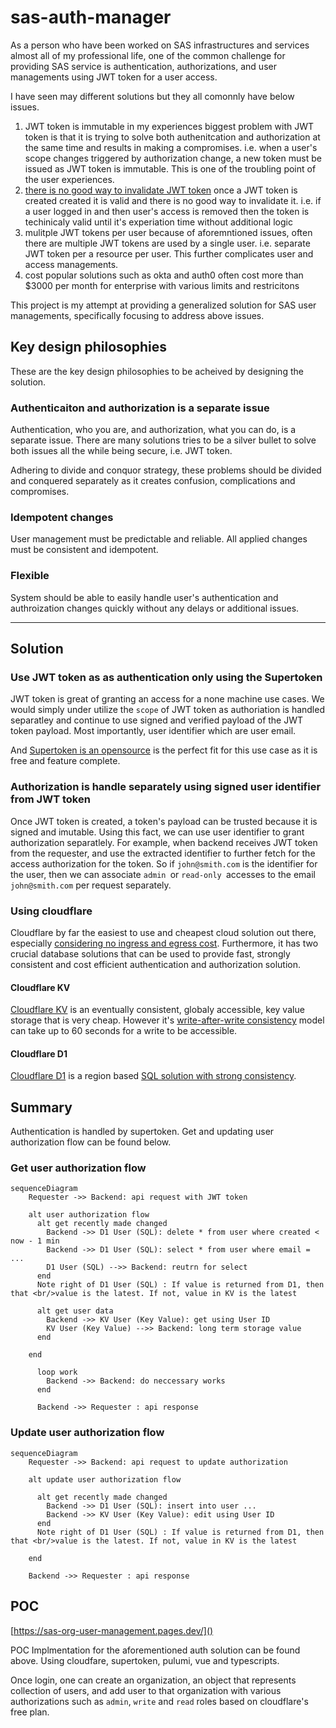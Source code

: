 # sas-auth-manager

As a person who have been worked on SAS infrastructures and services almost all of my professional life, one of the common challenge for providing SAS service is authentication, authorizations, and user managements using JWT token for a user access.

I have seen may different solutions but they all comonnly have below issues.

1. JWT token is immutable
   in my experiences biggest problem with JWT token is that it is trying to solve both authenitcation and authorization at the same time and results in making a compromises.  i.e. when a user's scope changes triggered by authorization change, a new token must be issued as JWT token is immutable.  This is one of the troubling point of the user experiences.
2. [there is no good way to invalidate JWT token](https://stackoverflow.com/questions/21978658/invalidating-json-web-tokens)
   once a JWT token is created created it is valid and there is no good way to invalidate it.  i.e. if a user logged in and then user's access is removed then the token is techinicaly valid until it's experiation time without additional logic
3. mulitple JWT tokens per user
   because of aforemntioned issues, often there are multiple JWT tokens are used by a single user.  i.e. separate JWT token per a resource per user.  This further complicates user and access managements.
4. cost
   popular solutions such as okta and auth0 often cost more than $3000 per month for enterprise with various limits and restricitons

This project is my attempt at providing a generalized solution for SAS user managements, specifically focusing to address above issues.

## Key design philosophies

These are the key design philosophies to be acheived by  designing the solution.

### Authenticaiton and authorization is a separate issue

Authentication, who you are, and authorization, what you can do, is a separate issue.  There are many solutions tries to be a silver bullet to solve both issues all the while being secure, i.e. JWT token.

Adhering to divide and conquor strategy, these problems should be divided and conquered separately as it creates confusion, complications and compromises.

### Idempotent changes

User management must be predictable and reliable.  All applied changes must be consistent and idempotent.

### Flexible

System should be able to easily handle user's authentication and authroization changes quickly without any delays or additional issues.

---

## Solution

### Use JWT token as as authentication only using the Supertoken

JWT token is great of granting an access for a none machine use cases.  We would simply under utilize the `scope` of JWT token as authoriation is handled separatley and continue to use signed and verified payload of the JWT token payload.  Most importantly, user identifier which are user email.

And [Supertoken is an opensource](https://supertokens.com/) is the perfect fit for this use case as it is free and feature complete.

### Authorization is handle separately using signed user identifier from JWT token

Once JWT token is created, a token's payload can be trusted because it is signed and imutable.  Using this fact, we can use user identifier to grant authorization separatlely.  For example, when backend receives JWT token from the requester, and use the extracted identifier to further fetch for the access authorization for the token. So if `john@smith.com` is the identifier for the user, then we can  associate `admin `or `read-only `accesses to the email `john@smith.com` per request separately.

### Using cloudflare

Cloudflare by far the easiest to use and cheapest cloud solution out there, especially [considering no ingress and egress cost](https://community.cloudflare.com/t/cloudflare-workers-as-data-transit-proxy-how-is-egress-ingress-data-charged/673586).  Furthermore, it has two crucial database solutions that can be used to provide fast, strongly consistent and cost efficient authentication and authorization solution.

#### Cloudflare KV

[Cloudflare KV](https://developers.cloudflare.com/kv/) is an eventually consistent, globaly accessible, key value storage that is very cheap.  However it's [write-after-write consistency](https://developers.cloudflare.com/kv/concepts/how-kv-works/#consistency) model can take up to 60 seconds for a write to be accessible.

#### Cloudflare D1

[Cloudflare D1](https://developers.cloudflare.com/d1/) is a region based [SQL solution with strong consistency](https://blog.cloudflare.com/d1-read-replication-beta/#consistency-with-and-without-sessions-api).

## Summary

Authentication is handled by supertoken.  Get and updating user authorization flow can be found below.

### Get user authorization flow

```mermaid
sequenceDiagram
    Requester ->> Backend: api request with JWT token

    alt user authorization flow
      alt get recently made changed
        Backend ->> D1 User (SQL): delete * from user where created < now - 1 min
        Backend ->> D1 User (SQL): select * from user where email = ...
        D1 User (SQL) -->> Backend: reutrn for select
      end
      Note right of D1 User (SQL) : If value is returned from D1, then that <br/>value is the latest. If not, value in KV is the latest

      alt get user data
        Backend ->> KV User (Key Value): get using User ID
        KV User (Key Value) -->> Backend: long term storage value
      end

    end

      loop work
        Backend ->> Backend: do neccessary works
      end

      Backend ->> Requester : api response
```

### Update user authorization flow

```mermaid
sequenceDiagram
    Requester ->> Backend: api request to update authorization

    alt update user authorization flow

      alt get recently made changed
        Backend ->> D1 User (SQL): insert into user ...
        Backend ->> KV User (Key Value): edit using User ID
      end
      Note right of D1 User (SQL) : If value is returned from D1, then that <br/>value is the latest. If not, value in KV is the latest

    end

    Backend ->> Requester : api response
```


## POC

[https://sas-org-user-management.pages.dev/]()

POC Implmentation for the aforementioned auth solution can be found above.  Using cloudfare, supertoken, pulumi, vue and typescripts.  

Once login, one can create an organization, an object that represents collection of users, and add user to that organization with various authorizations such as `admin`, `write` and `read` roles based on cloudflare's free plan.
